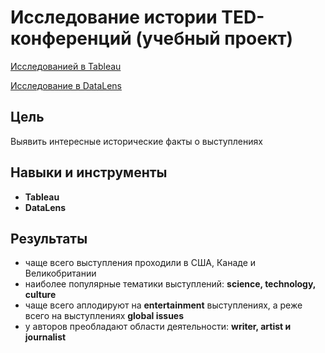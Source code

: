 # Исследование истории TED-конференций (учебный проект)

[Исследованией в Tableau](https://public.tableau.com/app/profile/alex.slobodskoj/viz/TED-_17360680988620/TED-)

[Исследование в DataLens](https://datalens.yandex/pgdegre5r612b)

## Цель

Выявить интересные исторические факты о выступлениях

## Навыки и инструменты

- **Tableau**
- **DataLens**

## Результаты

- чаще всего выступления проходили в США, Канаде и Великобритании
- наиболее популярные тематики выступлений: **science, technology, culture**
- чаще всего аплодируют на **entertainment** выступлениях, а реже всего на выступлениях **global issues**
- у авторов преобладают области деятельности: **writer, artist и journalist**

